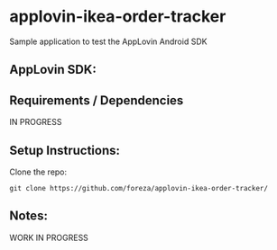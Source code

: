 # applovin-ikea-order-tracker

Sample application to test the AppLovin Android SDK



## AppLovin SDK:


## Requirements / Dependencies 

IN PROGRESS

## Setup Instructions:

Clone the repo:

``` git clone https://github.com/foreza/applovin-ikea-order-tracker/ ```



## Notes:

WORK IN PROGRESS
